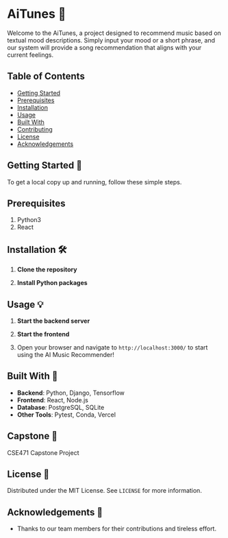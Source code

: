 # AiTunes 🎵

Welcome to the AiTunes, a project designed to recommend music based on textual mood descriptions. Simply input your mood or a short phrase, and our system will provide a song recommendation that aligns with your current feelings.

## Table of Contents
- [Getting Started](#getting-started)
- [Prerequisites](#prerequisites)
- [Installation](#installation)
- [Usage](#usage)
- [Built With](#built-with)
- [Contributing](#contributing)
- [License](#license)
- [Acknowledgements](#acknowledgements)

## Getting Started 🚀

To get a local copy up and running, follow these simple steps.

## Prerequisites

1. Python3
2. React

## Installation 🛠️

1. **Clone the repository**

2. **Install Python packages**

## Usage 💡

1. **Start the backend server**

2. **Start the frontend**

3. Open your browser and navigate to `http://localhost:3000/` to start using the AI Music Recommender!

## Built With 🧰

- **Backend**: Python, Django, Tensorflow
- **Frontend**: React, Node.js
- **Database**: PostgreSQL, SQLite
- **Other Tools**: Pytest, Conda, Vercel

## Capstone 🤝

CSE471 Capstone Project

## License 📄

Distributed under the MIT License. See `LICENSE` for more information.

## Acknowledgements 🙌

- Thanks to our team members for their contributions and tireless effort.
